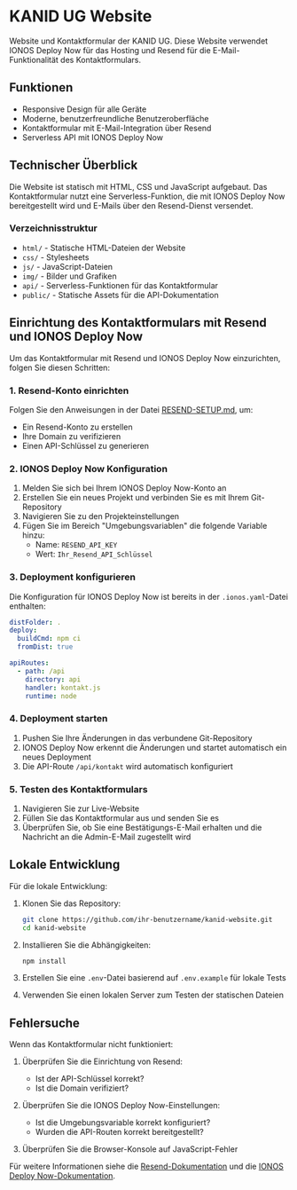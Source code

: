 # KANID UG Website

Website und Kontaktformular der KANID UG. Diese Website verwendet IONOS Deploy Now für das Hosting und Resend für die E-Mail-Funktionalität des Kontaktformulars.

## Funktionen

- Responsive Design für alle Geräte
- Moderne, benutzerfreundliche Benutzeroberfläche
- Kontaktformular mit E-Mail-Integration über Resend
- Serverless API mit IONOS Deploy Now

## Technischer Überblick

Die Website ist statisch mit HTML, CSS und JavaScript aufgebaut. Das Kontaktformular nutzt eine Serverless-Funktion, die mit IONOS Deploy Now bereitgestellt wird und E-Mails über den Resend-Dienst versendet.

### Verzeichnisstruktur

- `html/` - Statische HTML-Dateien der Website
- `css/` - Stylesheets
- `js/` - JavaScript-Dateien
- `img/` - Bilder und Grafiken
- `api/` - Serverless-Funktionen für das Kontaktformular
- `public/` - Statische Assets für die API-Dokumentation

## Einrichtung des Kontaktformulars mit Resend und IONOS Deploy Now

Um das Kontaktformular mit Resend und IONOS Deploy Now einzurichten, folgen Sie diesen Schritten:

### 1. Resend-Konto einrichten

Folgen Sie den Anweisungen in der Datei [RESEND-SETUP.md](RESEND-SETUP.md), um:
- Ein Resend-Konto zu erstellen
- Ihre Domain zu verifizieren
- Einen API-Schlüssel zu generieren

### 2. IONOS Deploy Now Konfiguration

1. Melden Sie sich bei Ihrem IONOS Deploy Now-Konto an
2. Erstellen Sie ein neues Projekt und verbinden Sie es mit Ihrem Git-Repository
3. Navigieren Sie zu den Projekteinstellungen
4. Fügen Sie im Bereich "Umgebungsvariablen" die folgende Variable hinzu:
   - Name: `RESEND_API_KEY`
   - Wert: `Ihr_Resend_API_Schlüssel`
   
### 3. Deployment konfigurieren

Die Konfiguration für IONOS Deploy Now ist bereits in der `.ionos.yaml`-Datei enthalten:

```yaml
distFolder: .
deploy:
  buildCmd: npm ci
  fromDist: true

apiRoutes:
  - path: /api
    directory: api
    handler: kontakt.js
    runtime: node
```

### 4. Deployment starten

1. Pushen Sie Ihre Änderungen in das verbundene Git-Repository
2. IONOS Deploy Now erkennt die Änderungen und startet automatisch ein neues Deployment
3. Die API-Route `/api/kontakt` wird automatisch konfiguriert

### 5. Testen des Kontaktformulars

1. Navigieren Sie zur Live-Website
2. Füllen Sie das Kontaktformular aus und senden Sie es
3. Überprüfen Sie, ob Sie eine Bestätigungs-E-Mail erhalten und die Nachricht an die Admin-E-Mail zugestellt wird

## Lokale Entwicklung

Für die lokale Entwicklung:

1. Klonen Sie das Repository:
   ```bash
   git clone https://github.com/ihr-benutzername/kanid-website.git
   cd kanid-website
   ```

2. Installieren Sie die Abhängigkeiten:
   ```bash
   npm install
   ```

3. Erstellen Sie eine `.env`-Datei basierend auf `.env.example` für lokale Tests
4. Verwenden Sie einen lokalen Server zum Testen der statischen Dateien

## Fehlersuche

Wenn das Kontaktformular nicht funktioniert:

1. Überprüfen Sie die Einrichtung von Resend:
   - Ist der API-Schlüssel korrekt?
   - Ist die Domain verifiziert?

2. Überprüfen Sie die IONOS Deploy Now-Einstellungen:
   - Ist die Umgebungsvariable korrekt konfiguriert?
   - Wurden die API-Routen korrekt bereitgestellt?

3. Überprüfen Sie die Browser-Konsole auf JavaScript-Fehler

Für weitere Informationen siehe die [Resend-Dokumentation](https://resend.com/docs) und die [IONOS Deploy Now-Dokumentation](https://docs.ionos.space/). 